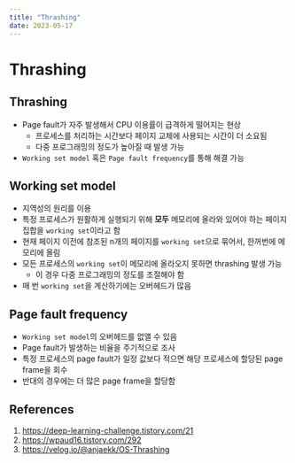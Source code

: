 ```yaml
---
title: "Thrashing"
date: 2023-05-17
---
```


# Thrashing

## Thrashing

- Page fault가 자주 발생해서 CPU 이용률이 급격하게 떨어지는 현상
  - 프로세스를 처리하는 시간보다 페이지 교체에 사용되는 시간이 더 소요됨
  - 다중 프로그래밍의 정도가 높아질 때 발생 가능
- `Working set model` 혹은 `Page fault frequency`를 통해 해결 가능

## Working set model

- 지역성의 원리를 이용
- 특정 프로세스가 원활하게 실행되기 위해 **모두** 메모리에 올라와 있어야 하는 페이지 집합을 `working set`이라고 함
- 현재 페이지 이전에 참조된 n개의 페이지를 `working set`으로 묶어서, 한꺼번에 메모리에 올림
- 모든 프로세스의 `working set`이 메모리에 올라오지 못하면 thrashing 발생 가능
  - 이 경우 다중 프로그래밍의 정도를 조절해야 함
- 매 번 `working set`을 계산하기에는 오버헤드가 많음

## Page fault frequency

- `Working set model`의 오버헤드를 없앨 수 있음
- Page fault가 발생하는 비율을 주기적으로 조사
- 특정 프로세스의 page fault가 일정 값보다 적으면 해당 프로세스에 할당된 page frame을 회수
- 반대의 경우에는 더 많은 page frame을 할당함

## References

1. https://deep-learning-challenge.tistory.com/21
2. https://wpaud16.tistory.com/292
3. https://velog.io/@anjaekk/OS-Thrashing
